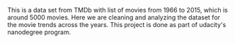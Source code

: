 This is a data set from TMDb with list of movies from 1966 to 2015, which is around 5000 movies.
Here we are cleaning and analyzing the dataset for the movie trends across the years.
This project is done as part of udacity's nanodegree program.

